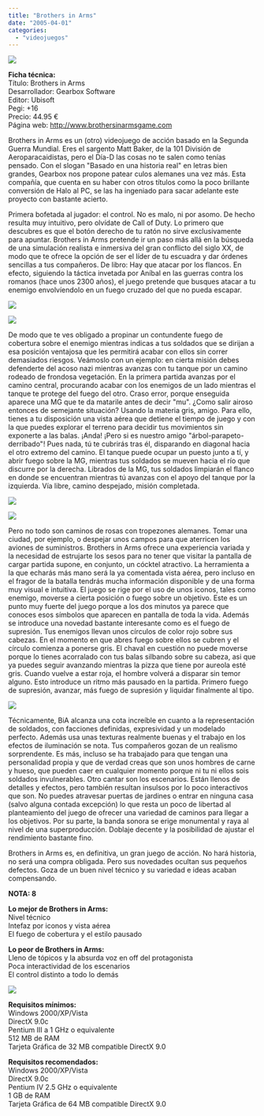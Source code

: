```yaml
---
title: "Brothers in Arms"
date: "2005-04-01"
categories: 
  - "videojuegos"
---
```


![](images/brothers-in-arms.jpg)

**Ficha técnica:**  
Título: Brothers in Arms  
Desarrollador: Gearbox Software  
Editor: Ubisoft  
Pegi: +16  
Precio: 44.95 €  
Página web: http://www.brothersinarmsgame.com

Brothers in Arms es un (otro) videojuego de acción basado en la Segunda Guerra Mundial. Eres el sargento Matt Baker, de la 101 División de Aeroparacaidistas, pero el Día-D las cosas no te salen como tenías pensado. Con el slogan "Basado en una historia real" en letras bien grandes, Gearbox nos propone patear culos alemanes una vez más. Esta compañía, que cuenta en su haber con otros títulos como la poco brillante conversión de Halo al PC, se las ha ingeniado para sacar adelante este proyecto con bastante acierto.

Primera bofetada al jugador: el control. No es malo, ni por asomo. De hecho resulta muy intuitivo, pero olvídate de Call of Duty. Lo primero que descubres es que el botón derecho de tu ratón no sirve exclusivamente para apuntar. Brothers in Arms pretende ir un paso más allá en la búsqueda de una simulación realista e inmersiva del gran conflicto del siglo XX, de modo que te ofrece la opción de ser el líder de tu escuadra y dar órdenes sencillas a tus compañeros. De libro: Hay que atacar por los flancos. En efecto, siguiendo la táctica invetada por Aníbal en las guerras contra los romanos (hace unos 2300 años), el juego pretende que busques atacar a tu enemigo envolvíendolo en un fuego cruzado del que no pueda escapar.

![](images/brothers-in-arms-1.jpg)

![](images/brothers-in-arms-2.jpg)

De modo que te ves obligado a propinar un contundente fuego de cobertura sobre el enemigo mientras indicas a tus soldados que se dirijan a esa posición ventajosa que les permitirá acabar con ellos sin correr demasiados riesgos. Veámoslo con un ejemplo: en cierta misión debes defenderte del acoso nazi mientras avanzas con tu tanque por un camino rodeado de frondosa vegetación. En la primera partida avanzas por el camino central, procurando acabar con los enemigos de un lado mientras el tanque te protege del fuego del otro. Craso error, porque enseguida aparece una MG que te da matarile antes de decir "mu". ¿Como salir airoso entonces de semejante situación? Usando la materia gris, amigo. Para ello, tienes a tu disposición una vista aérea que detiene el tiempo de juego y con la que puedes explorar el terreno para decidir tus movimientos sin exponerte a las balas. ¡Anda! ¡Pero si es nuestro amigo "árbol-parapeto-derribado"! Pues nada, tú te cubrirás tras él, disparando en diagonal hacia el otro extremo del camino. El tanque puede ocupar un puesto junto a tí, y abrir fuego sobre la MG, mientras tus soldados se mueven hacia el río que discurre por la derecha. Librados de la MG, tus soldados limpiarán el flanco en donde se encuentran mientras tú avanzas con el apoyo del tanque por la izquierda. Vía libre, camino despejado, misión completada.

![](images/brothers-in-arms-3.jpg)

![](images/brothers-in-arms-4.jpg)

Pero no todo son caminos de rosas con tropezones alemanes. Tomar una ciudad, por ejemplo, o despejar unos campos para que aterricen los aviones de suministros. Brothers in Arms ofrece una experiencia variada y la necesidad de estrujarte los sesos para no tener que visitar la pantalla de cargar partida supone, en conjunto, un cócktel atractivo. La herramienta a la que echarás más mano será la ya comentada vista aérea, pero incluso en el fragor de la batalla tendrás mucha información disponible y de una forma muy visual e intuitiva. El juego se rige por el uso de unos iconos, tales como enemigo, moverse a cierta posición o fuego sobre un objetivo. Este es un punto muy fuerte del juego porque a los dos minutos ya parece que conoces esos símbolos que aparecen en pantalla de toda la vida. Además se introduce una novedad bastante interesante como es el fuego de supresión. Tus enemigos llevan unos círculos de color rojo sobre sus cabezas. En el momento en que abres fuego sobre ellos se cubren y el círculo comienza a ponerse gris. El chaval en cuestión no puede moverse porque lo tienes acorralado con tus balas silbando sobre su cabeza, asi que ya puedes seguir avanzando mientras la pizza que tiene por aureola esté gris. Cuando vuelve a estar roja, el hombre volverá a disparar sin temor alguno. Esto introduce un ritmo más pausado en la partida. Primero fuego de supresión, avanzar, más fuego de supresión y liquidar finalmente al tipo.

![](images/brothers-in-arms-5.jpg)

Técnicamente, BiA alcanza una cota increíble en cuanto a la representación de soldados, con facciones definidas, expresividad y un modelado perfecto. Además usa unas texturas realmente buenas y el trabajo en los efectos de iluminación se nota. Tus compañeros gozan de un realismo sorprendente. Es más, incluso se ha trabajado para que tengan una personalidad propia y que de verdad creas que son unos hombres de carne y hueso, que pueden caer en cualquier momento porque ni tu ni ellos sois soldados invulnerables. Otro cantar son los escenarios. Están llenos de detalles y efectos, pero también resultan insulsos por lo poco interactivos que son. No puedes atravesar puertas de jardines o entrar en ninguna casa (salvo alguna contada excepción) lo que resta un poco de libertad al planteamiento del juego de ofrecer una variedad de caminos para llegar a los objetivos. Por su parte, la banda sonora se erige monumental y raya al nivel de una superproducción. Doblaje decente y la posibilidad de ajustar el rendimiento bastante fino.

Brothers in Arms es, en definitiva, un gran juego de acción. No hará historia, no será una compra obligada. Pero sus novedades ocultan sus pequeños defectos. Goza de un buen nivel técnico y su variedad e ideas acaban compensando.

**NOTA: 8**

**Lo mejor de Brothers in Arms:**   
Nivel técnico  
Intefaz por iconos y vista aérea  
El fuego de cobertura y el estilo pausado

**Lo peor de Brothers in Arms:**  
Lleno de tópicos y la absurda voz en off del protagonista  
Poca interactividad de los escenarios  
El control distinto a todo lo demás

![](images/brothers-in-arms-6.jpg)

**Requisitos mínimos:**  
Windows 2000/XP/Vista  
DirectX 9.0c  
Pentium III a 1 GHz o equivalente  
512 MB de RAM  
Tarjeta Gráfica de 32 MB compatible DirectX 9.0

**Requisitos recomendados:**  
Windows 2000/XP/Vista  
DirectX 9.0c  
Pentium IV 2.5 GHz o equivalente  
1 GB de RAM  
Tarjeta Gráfica de 64 MB compatible DirectX 9.0